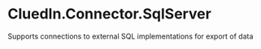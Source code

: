 
# CluedIn.Connector.SqlServer

Supports connections to external SQL implementations for export of data
